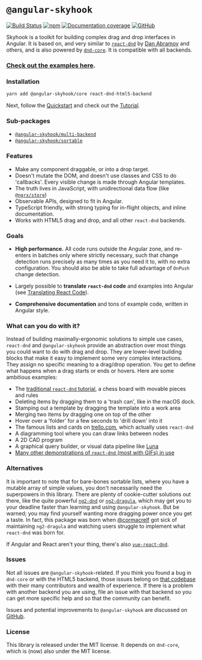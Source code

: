 # `@angular-skyhook`

[![Build Status](https://travis-ci.org/cormacrelf/angular-skyhook.svg?branch=master)](https://travis-ci.org/cormacrelf/angular-skyhook) 
[![npm](https://img.shields.io/npm/v/@angular-skyhook/core.svg)](https://www.npmjs.com/package/@angular-skyhook/core)
[![Documentation coverage](images/coverage-badge-documentation.svg)](coverage.html)
[![GitHub](https://img.shields.io/github/stars/cormacrelf/angular-skyhook.svg?style=social&label=Stars)](https://github.com/cormacrelf/angular-skyhook/)

Skyhook is a toolkit for building complex drag and drop interfaces in
Angular. It is based on, and very similar to [`react-dnd`][react-dnd] by [Dan
Abramov][gaearon] and others, and is also powered by [`dnd-core`][dnd-core]. It
is compatible with all backends.

### [Check out the examples here](./examples/).

[react-dnd]: https://react-dnd.github.io/react-dnd/
[gaearon]: https://github.com/gaearon
[dnd-core]: https://github.com/react-dnd/react-dnd/tree/master/packages/dnd-core

### Installation

```sh
yarn add @angular-skyhook/core react-dnd-html5-backend
```

Next, follow the [Quickstart][quickstart] and check out the [Tutorial][tutorial].

[quickstart]: ./additional-documentation/quickstart.html
[tutorial]: ./additional-documentation/chess-tutorial.html
[translating]: ./additional-documentation/translating-react-code.html

### Sub-packages

* [`@angular-skyhook/multi-backend`](./multi-backend/)
* [`@angular-skyhook/sortable`](./sortable/)

### Features

* Make any component draggable, or into a drop target.
* Doesn't mutate the DOM, and doesn't use classes and CSS to do 'callbacks'.
  Every visible change is made through Angular templates.
* The truth lives in JavaScript, with unidirectional data flow (like
  [`@ngrx/store`][ngrx])
* Observable APIs, designed to fit in Angular.
* TypeScript friendly, with strong typing for in-flight objects, and inline
  documentation.
* Works with HTML5 drag and drop, and all other `react-dnd` backends.

[ngrx]: https://github.com/ngrx/ngrx-platform

### Goals

* **High performance.** All code runs outside the Angular zone, and
  re-enters in batches only where strictly necessary, such that change detection
  runs precisely as many times as you need it to, with no extra configuration.
  You should also be able to take full advantage of `OnPush` change detection.

* Largely possible to **translate `react-dnd` code** and examples into Angular
  (see [Translating React Code][translating]).

* **Comprehensive documentation** and tons of example code, written in Angular
  style.

### What can you do with it?

Instead of building maximally-ergonomic solutions to simple use cases,
`react-dnd` and `@angular-skyhook` provide an abstraction over most things you
could want to do with drag and drop. They are lower-level building blocks that
make it easy to implement some very complex interactions. They assign no
specific meaning to a drag/drop operation. You get to define what happens when
a drag starts or ends or hovers. Here are some ambitious examples:

* The [traditional `react-dnd` tutorial](http://react-dnd.github.io/react-dnd/examples-chessboard-tutorial-app.html), a chess board with movable pieces and rules
* Deleting items by dragging them to a 'trash can', like in the macOS dock.
* Stamping out a template by dragging the template into a work area
* Merging two items by dragging one on top of the other
* Hover over a 'folder' for a few seconds to 'drill down' into it
* The famous lists and cards on [trello.com](https://trello.com), which actually uses `react-dnd`
* A diagramming tool where you can draw links between nodes
* A 2D CAD program
* A graphical query builder, or visual data pipeline like [Luna](http://www.luna-lang.org/)
* [Many other demonstrations of `react-dnd` (most with GIFs) in use](https://github.com/react-dnd/react-dnd/issues/384)

### Alternatives

It is important to note that for bare-bones sortable lists, where you have
a mutable array of simple values, you don't necessarily need the superpowers in
this library. There are plenty of cookie-cutter solutions out there, like the
quite powerful [`ng2-dnd`][ng2-dnd] or [`ng2-dragula`][ng2-dragula], which may
get you to your deadline faster than learning and using `@angular-skyhook`. But
be warned; you may find yourself wanting more dragging power once you get
a taste. In fact, this package was born when
[@cormacrelf](https://github.com/cormacrelf) got sick of maintaining
`ng2-dragula` and watching users struggle to implement what `react-dnd` was born
for.

[ng2-dnd]: https://github.com/akserg/ng2-dnd
[ng2-dragula]: https://github.com/valor-software/ng2-dragula

If Angular and React aren't your thing, there's also [`vue-react-dnd`][vrd].

[vrd]: https://github.com/jenshaase/vue-react-dnd

### Issues

Not all issues are `@angular-skyhook`-related. If you think you found a bug in
`dnd-core` or with the HTML5 backend, those issues belong on [that
codebase](https://github.com/react-dnd/react-dnd) with their many contributors
and wealth of experience. If there is a problem with another backend you are
using, file an issue with that backend so you can get more specific help and so
that the community can benefit.

Issues and potential improvements to `@angular-skyhook` are discussed on
[GitHub](https://github.com/cormacrelf/angular-skyhook).

### License

This library is released under the MIT license. It depends on `dnd-core`,
which is (now) also under the MIT license.

